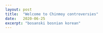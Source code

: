 ```yaml
---
layout: post
title:  "Welcome to Chinmoy controversies"
date:   2020-06-25
excerpt: "bosanski bosnian korean"
---
```

